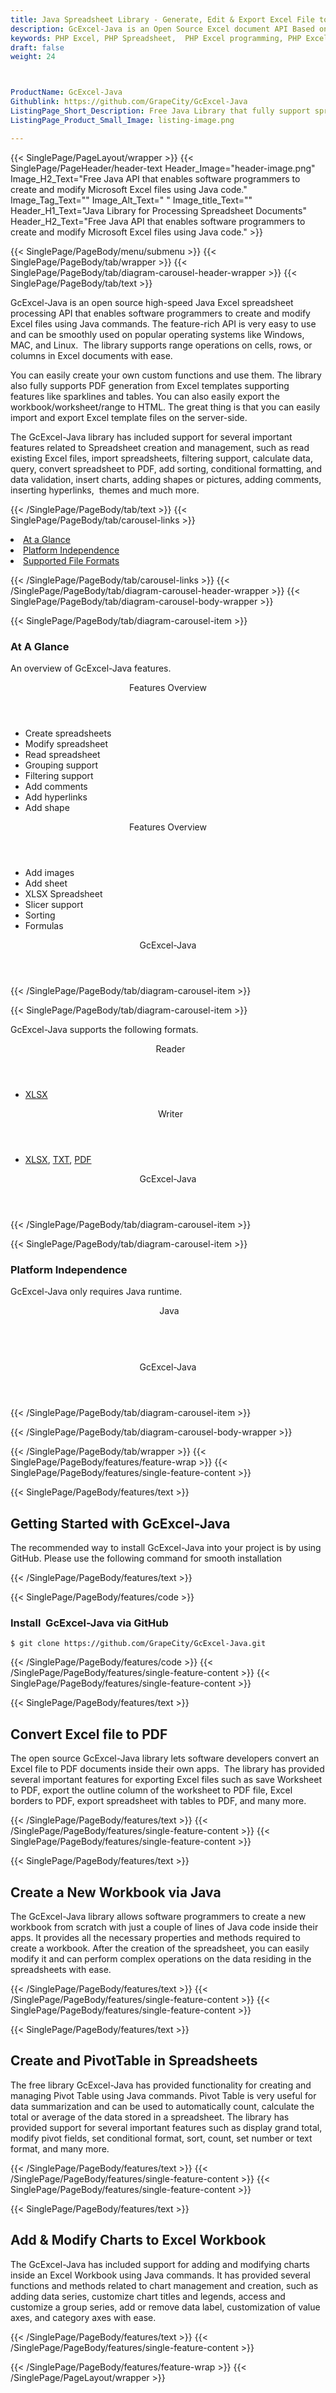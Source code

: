 ```yaml
---
title: Java Spreadsheet Library - Generate, Edit & Export Excel File to PDF
description: GcExcel-Java is an Open Source Excel document API Based on VSTO that enables software developers to Generate, Edit & Export Excel Spreadsheet to PDF.
keywords: PHP Excel, PHP Spreadsheet,  PHP Excel programming, PHP Excel APIs, PHP .xls, PHP .xlsx, PHP .xlsx API, PHP .xls library, PHP Excel library, create  Excel Spreadsheet, add sheet to workbook, add cells to sheet, modify Excel documents, add chart to Excel files, Open Source Excel Library, Java .xlsx file format, Open Source Excel Library
draft: false
weight: 24



ProductName: GcExcel-Java
Githublink: https://github.com/GrapeCity/GcExcel-Java
ListingPage_Short_Description: Free Java Library that fully support spreadsheet creation and management. Add & Modify Charts to Excel Workbook, convert spreadsheet to PDF & so on.
ListingPage_Product_Small_Image: listing-image.png 

---
```


{{< SinglePage/PageLayout/wrapper >}}
{{< SinglePage/PageHeader/header-text
Header_Image="header-image.png"
Image_H2_Text="Free Java API that enables software programmers to create and modify Microsoft Excel files using Java code."
Image_Tag_Text=""
Image_Alt_Text=" "
Image_title_Text=""
Header_H1_Text="Java Library for Processing Spreadsheet Documents"
Header_H2_Text="Free Java API that enables software programmers to create and modify Microsoft Excel files using Java code." >}}

{{< SinglePage/PageBody/menu/submenu >}}
{{< SinglePage/PageBody/tab/wrapper >}}
{{< SinglePage/PageBody/tab/diagram-carousel-header-wrapper >}}
{{< SinglePage/PageBody/tab/text >}}



<p>GcExcel-Java is an open source high-speed Java Excel spreadsheet processing API that enables software programmers to create and modify Excel files using Java commands. The feature-rich API is very easy to use and can be smoothly used on popular operating systems like Windows, MAC, and Linux.  The library supports range operations on cells, rows, or columns in Excel documents with ease.</p>
<p>You can easily create your own custom functions and use them. The library also fully supports PDF generation from Excel templates supporting features like sparklines and tables. You can also easily export the workbook/worksheet/range to HTML. The great thing is that you can easily import and export Excel template files on the server-side.</p>
<p>The GcExcel-Java library has included support for several important features related to Spreadsheet creation and management, such as read existing Excel files, import spreadsheets, filtering support, calculate data, query, convert spreadsheet to PDF, add sorting, conditional formatting, and data validation, insert charts, adding shapes or pictures, adding comments, inserting hyperlinks,  themes and much more.</p>

{{< /SinglePage/PageBody/tab/text >}}
{{< SinglePage/PageBody/tab/carousel-links >}}

<li data-target="#diagramcarousel" data-slide-to="0"><a href="#">At a Glance</a></li>
<li data-target="#diagramcarousel" data-slide-to="2"><a href="#">Platform Independence</a></li>
<li data-target="#diagramcarousel" data-slide-to="1"><a class="activetab" href="#">Supported File Formats</a></li>


{{< /SinglePage/PageBody/tab/carousel-links >}}
{{< /SinglePage/PageBody/tab/diagram-carousel-header-wrapper >}}
{{< SinglePage/PageBody/tab/diagram-carousel-body-wrapper >}}

{{< SinglePage/PageBody/tab/diagram-carousel-item >}}
<h3>At A Glance</h3>
<p>An overview of GcExcel-Java features.</p>
<div class="diagram1 d1-poi">
<div class="d1-row">
<div class="d1-col d1-left"><header>Features Overview</header>
<ul>
<li>Create spreadsheets</li>
<li>Modify spreadsheet</li>
<li>Read spreadsheet</li>
<li>Grouping support</li>
<li>Filtering support</li>
<li>Add comments</li>
<li>Add hyperlinks</li>
<li>Add shape</li>
</ul>
</div>
<!--/left-->
<div class="d1-col d1-right"><header>Features Overview</header>
<ul>
<li>Add images</li>
<li>Add sheet</li>
<li>XLSX Spreadsheet</li>
<li>Slicer support</li>
<li>Sorting</li>
<li>Formulas</li>
</ul>
</div>
<!--/right--></div>
<!--/row-->
<div class="d1-logo" style="border: none;"><header>GcExcel-Java</header><footer><small></small></footer></div>
<!--/logo--></div>
<!--/diagram1-->
{{< /SinglePage/PageBody/tab/diagram-carousel-item >}}

{{< SinglePage/PageBody/tab/diagram-carousel-item >}}
<p>GcExcel-Java supports the following formats.</p>
<div class="diagram1 d2  d1-poi">
<div class="d1-row">
<div class="d1-col d1-left"><header><i class="fa fa-arrows-v "> </i> Reader</header>
<ul>
<li><a href="https://docs.fileformat.com/spreadsheet/xlsx/">XLSX</a></li>
</ul>
</div>
<!--/left-->
<div class="d1-col d1-right"><header><i class="fa  fa-long-arrow-down"> </i> Writer</header>
<ul>
<li><a href="https://docs.fileformat.com/spreadsheet/xlsx/">XLSX</a>, <a href="https://docs.fileformat.com/word-processing/txt/">TXT</a>, <a href="https://docs.fileformat.com/pdf/">PDF</a></li>
</ul>
</div>
<!--/right--></div>
<!--/row-->
<div class="d1-logo" style="border: none;"><header>GcExcel-Java</header><footer><small></small></footer></div>
<!--/logo--></div>
<!--/diagram2-->
{{< /SinglePage/PageBody/tab/diagram-carousel-item >}}

{{< SinglePage/PageBody/tab/diagram-carousel-item >}}
<h3>Platform Independence</h3>
<p>GcExcel-Java only requires Java runtime.</p>
<div class="diagram1 d1-poi">
<div class="d1-row">
<div class="d1-col d1-left"><header><i class="fa fa-cubes"> </i>Java</header></div>
<!--/left-->
<div class="d1-col d1-right"> </div>
<!--/right--></div>
<!--/row-->
<div class="d1-logo" style="border: none;"><header>GcExcel-Java</header><footer><small></small></footer></div>
<!--/logo--></div>
<!--/diagram2 -->
{{< /SinglePage/PageBody/tab/diagram-carousel-item >}}

{{< /SinglePage/PageBody/tab/diagram-carousel-body-wrapper >}}

{{< /SinglePage/PageBody/tab/wrapper >}}
{{< SinglePage/PageBody/features/feature-wrap >}}
{{< SinglePage/PageBody/features/single-feature-content >}}

{{< SinglePage/PageBody/features/text >}}
<h2 class="h2title">Getting Started with GcExcel-Java</h2>
<p>The recommended way to install GcExcel-Java into your project is by using GitHub. Please use the following command for smooth installation</p>
{{< /SinglePage/PageBody/features/text >}}

{{< SinglePage/PageBody/features/code >}}
<h3>Install  GcExcel-Java via GitHub </h3>
<pre><code class="html">$ git clone https://github.com/GrapeCity/GcExcel-Java.git   </code></pre>


{{< /SinglePage/PageBody/features/code >}}
{{< /SinglePage/PageBody/features/single-feature-content >}}
{{< SinglePage/PageBody/features/single-feature-content >}}

{{< SinglePage/PageBody/features/text >}}
<h2 class="h2title">Convert Excel file to PDF</h2>
<p>The open source GcExcel-Java library lets software developers convert an Excel file to PDF documents inside their own apps.  The library has provided several important features for exporting Excel files such as save Worksheet to PDF, export the outline column of the worksheet to PDF file, Excel borders to PDF, export spreadsheet with tables to PDF, and many more.</p>

{{< /SinglePage/PageBody/features/text >}}
{{< /SinglePage/PageBody/features/single-feature-content >}}
{{< SinglePage/PageBody/features/single-feature-content >}}

{{< SinglePage/PageBody/features/text >}}
<h2 class="h2title">Create a New Workbook via Java</h2>
<p>The GcExcel-Java library allows software programmers to create a new workbook from scratch with just a couple of lines of Java code inside their apps. It provides all the necessary properties and methods required to create a workbook. After the creation of the spreadsheet, you can easily modify it and can perform complex operations on the data residing in the spreadsheets with ease.</p>

{{< /SinglePage/PageBody/features/text >}}
{{< /SinglePage/PageBody/features/single-feature-content >}}
{{< SinglePage/PageBody/features/single-feature-content >}}

{{< SinglePage/PageBody/features/text >}}
<h2 class="h2title">Create and PivotTable in Spreadsheets</h2>
<p>The free library GcExcel-Java has provided functionality for creating and managing Pivot Table using Java commands. Pivot Table is very useful for data summarization and can be used to automatically count, calculate the total or average of the data stored in a spreadsheet. The library has provided support for several important features such as display grand total, modify pivot fields, set conditional format, sort, count, set number or text format, and many more.</p>

{{< /SinglePage/PageBody/features/text >}}
{{< /SinglePage/PageBody/features/single-feature-content >}}
{{< SinglePage/PageBody/features/single-feature-content >}}

{{< SinglePage/PageBody/features/text >}}
<h2 class="h2title">Add & Modify Charts to Excel Workbook</h2>
<p>The GcExcel-Java has included support for adding and modifying charts inside an Excel Workbook using Java commands. It has provided several functions and methods related to chart management and creation, such as adding data series, customize chart titles and legends, access and customize a group series, add or remove data label, customization of value axes, and category axes with ease.</p>

{{< /SinglePage/PageBody/features/text >}}
{{< /SinglePage/PageBody/features/single-feature-content >}}

{{< /SinglePage/PageBody/features/feature-wrap >}}
{{< /SinglePage/PageLayout/wrapper >}}